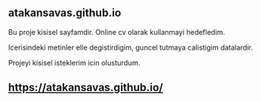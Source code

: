 
## atakansavas.github.io

Bu proje kisisel sayfamdir. Online cv olarak kullanmayi hedefledim.

Icerisindeki metinler elle degistirdigim, guncel tutmaya calistigim datalardir.

Projeyi kisisel isteklerim icin olusturdum.

## https://atakansavas.github.io/

